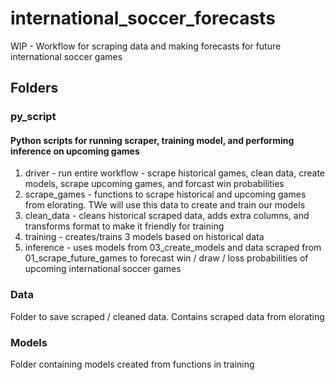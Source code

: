 # international_soccer_forecasts
WIP - Workflow for scraping data and making forecasts for future international soccer games


## Folders

### py_script
#### Python scripts for running scraper, training model, and performing inference on upcoming games
1. driver - run entire workflow - scrape historical games, clean data, create models, scrape upcoming games, and forcast win probabilities 
2. scrape_games - functions to scrape historical and upcoming games from elorating. TWe will use this data to create and train our models
3. clean_data - cleans historical scraped data, adds extra columns, and transforms format to make it friendly for training
5. training - creates/trains 3 models based on historical data
6. inference - uses models from 03_create_models and data scraped from 01_scrape_future_games to forecast win / draw / loss probabilities of upcoming international soccer games

### Data
Folder to save scraped / cleaned data. Contains scraped data from elorating

### Models
Folder containing models created from functions in training




